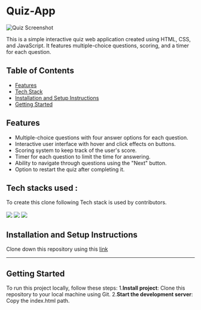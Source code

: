 # Quiz-App

![Quiz Screenshot](quiz-screenshot.png)

This is a simple interactive quiz web application created using HTML, CSS, and JavaScript. It features multiple-choice questions, scoring, and a timer for each question.

## Table of Contents
- [Features](#features)
- [Tech Stack](#tech-stack)
- [Installation and Setup Instructions](#Installation-and-Setup-Instructions)
- [Getting Started](#Getting-Started)


## Features

- Multiple-choice questions with four answer options for each question.
- Interactive user interface with hover and click effects on buttons.
- Scoring system to keep track of the user's score.
- Timer for each question to limit the time for answering.
- Ability to navigate through questions using the "Next" button.
- Option to restart the quiz after completing it.

## **Tech stacks used :**
To create this clone following Tech stack is used by contributors.  
<br>
<img src="https://img.shields.io/badge/html-E34F26?style=for-the-badge&logo=html5&logoColor=white"/>
<img src="https://img.shields.io/badge/CSS3-1572B6?style=for-the-badge&logo=css3&logoColor=white"/>
<img src="https://img.shields.io/badge/JavaScript-323330?style=for-the-badge&logo=javascript&logoColor=F7DF1E"/>

## Installation and Setup Instructions
Clone down this repository using this <a href="https://github.com/warriorruchi/Quiz-app">link</a> 
<hr/>

## Getting Started
To run this project locally, follow these steps:
1.**Install project**: Clone this repository to your local machine using Git.
2.**Start the development server**: Copy the index.html path.